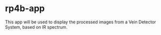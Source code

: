 # rp4b-app
This app will be used to display the processed images from a Vein Detector System, based on IR spectrum.
